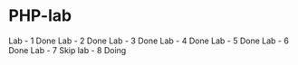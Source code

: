 # PHP-lab
Lab - 1 Done
Lab - 2 Done
Lab - 3 Done
Lab - 4 Done
Lab - 5 Done
Lab - 6 Done
Lab - 7 Skip
lab - 8 Doing